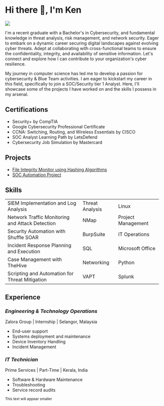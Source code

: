 # Hi there 👋, I'm Ken
<a href="https://linkedin.com/in/ken-mathews"><img src="https://img.shields.io/badge/-LinkedIn-0072b1?&style=for-the-badge&logo=linkedin&logoColor=white" /></a>

I'm a recent graduate with a Bachelor's in Cybersecurity, and fundamental knowledge in threat analysis, risk management, and network security. Eager to embark on a dynamic career securing digital landscapes against evolving cyber threats. Adept at collaborating with cross-functional teams to ensure the confidentiality, integrity, and availability of sensitive information. Let's connect and explore how I can contribute to your organization's cyber resilience.



My journey in computer science has led me to develop a passion for cybersecurity & Blue Team activities. I am eager to kickstart my career in this field, specifically to join a SOC/Security tier 1 Analyst.
Here, I'll showcase some of the projects I have worked on and the skills I possess in my arsenal.


## Certifications

- Security+ by CompTIA
- Google Cybersecurity Professional Certificate
- CCNA: Switching, Routing, and Wireless Essentials by CISCO
- SOC Analyst Learning Path by LetsDefend
- Cybersecurity Job Simulation by Mastercard


## Projects

- [File Integrity Monitor using Hashing Algorithms](https://github.com/KenMatt01/File-Integrity-Monitor)
- [SOC Automation Project](https://github.com/KenMatt01/SOC-Automation)


## Skills

|   |   |   |
|---|---|---|
| SIEM Implementation and Log Analysis          | Threat Analysis      | Linux                |
| Network Traffic Monitoring and Attack Detection | NMap                | Project Management   |
| Security Automation with Shuffle SOAR         | BurpSuite            | IT Operations        |
| Incident Response Planning and Execution      | SQL                  | Microsoft Office     |
| Case Management with TheHive                  | Networking           | Python               |
| Scripting and Automation for Threat Mitigation | VAPT                | Splunk               |


## Experience

### *Engineering & Technology Operations*
Zalora Group | Internship | Selangor, Malaysia
- End-user support 
- Systems deployment and maintenance
- Device Inventory Handling
- Incident Management

### *IT Technician*
Prime Services | Part-Time | Kerala, India
- Software & Hardware Maintenance 
- Troubleshooting
- Service record audits

<sub>This text will appear smaller</sub>
